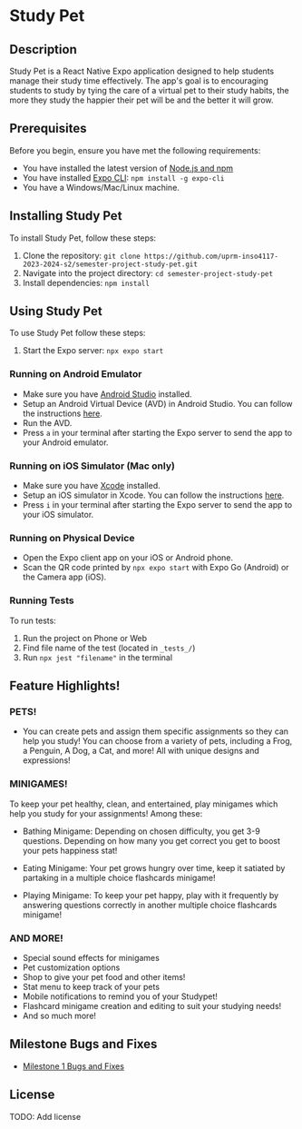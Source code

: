# Study Pet

## Description

Study Pet is a React Native Expo application designed to help students manage their study time effectively. The app's goal is to encouraging students to study by tying the care of a virtual pet to their study habits, the more they study the happier their pet will be and the better it will grow.

## Prerequisites

Before you begin, ensure you have met the following requirements:

- You have installed the latest version of [Node.js and npm](https://nodejs.org/en/download/)
- You have installed [Expo CLI](https://docs.expo.dev/get-started/installation/): `npm install -g expo-cli`
- You have a Windows/Mac/Linux machine.

## Installing Study Pet

To install Study Pet, follow these steps:

1. Clone the repository: `git clone https://github.com/uprm-inso4117-2023-2024-s2/semester-project-study-pet.git`
2. Navigate into the project directory: `cd semester-project-study-pet`
3. Install dependencies: `npm install`

## Using Study Pet

To use Study Pet follow these steps:

1. Start the Expo server: `npx expo start`

### Running on Android Emulator

- Make sure you have [Android Studio](https://developer.android.com/studio) installed.
- Setup an Android Virtual Device (AVD) in Android Studio. You can follow the instructions [here](https://developer.android.com/studio/run/managing-avds).
- Run the AVD.
- Press `a` in your terminal after starting the Expo server to send the app to your Android emulator.

### Running on iOS Simulator (Mac only)

- Make sure you have [Xcode](https://developer.apple.com/xcode/) installed.
- Setup an iOS simulator in Xcode. You can follow the instructions [here](https://developer.apple.com/documentation/xcode/running_your_app_in_the_simulator_or_on_a_device).
- Press `i` in your terminal after starting the Expo server to send the app to your iOS simulator.

### Running on Physical Device

- Open the Expo client app on your iOS or Android phone.
- Scan the QR code printed by `npx expo start` with Expo Go (Android) or the Camera app (iOS).

### Running Tests
To run tests:
1. Run the project on Phone or Web
2. Find file name of the test (located in `_tests_/`)
3. Run `npx jest "filename"` in the terminal

## Feature Highlights!

### PETS!

- You can create pets and assign them specific assignments so they can help you study! You can choose from a variety of pets, including a Frog, a Penguin, A Dog, a Cat, and more! All with unique designs and expressions!

### MINIGAMES!

To keep your pet healthy, clean, and entertained, play minigames which help you study for your assignments! Among these:

- Bathing Minigame: Depending on chosen difficulty, you get 3-9 questions. Depending on how many you get correct you get to boost your pets happiness stat!

- Eating Minigame: Your pet grows hungry over time, keep it satiated by partaking in a multiple choice flashcards minigame! 

- Playing Minigame: To keep your pet happy, play with it frequently by answering questions correctly in another multiple choice flashcards minigame! 

### AND MORE!

- Special sound effects for minigames
- Pet customization options
- Shop to give your pet food and other items!
- Stat menu to keep track of your pets
- Mobile notifications to remind you of your Studypet!
- Flashcard minigame creation and editing to suit your studying needs!
- And so much more!






## Milestone Bugs and Fixes
  - [Milestone 1 Bugs and Fixes](https://docs.google.com/document/d/1mxXtvbsHJ-JRNdFBPmnDy6rUwUo8a5JyL6NNMFrztxw/edit#heading=h.egftstbhm9t6)
    
## License

TODO: Add license
